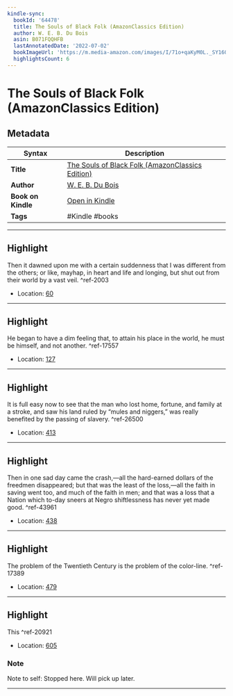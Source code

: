 ```yaml
---
kindle-sync:
  bookId: '64478'
  title: The Souls of Black Folk (AmazonClassics Edition)
  author: W. E. B. Du Bois
  asin: B071FQQHFB
  lastAnnotatedDate: '2022-07-02'
  bookImageUrl: 'https://m.media-amazon.com/images/I/71o+qaKyM0L._SY160.jpg'
  highlightsCount: 6
---
```

# The Souls of Black Folk (AmazonClassics Edition)

## Metadata

| Syntax | Description |
| ---------- | ---------- |
| **Title** | [The Souls of Black Folk (AmazonClassics Edition)](https://www.amazon.com/dp/B071FQQHFB) |
| **Author** | [W. E. B. Du Bois](https://www.amazon.comundefined) |
| **Book on Kindle** | <a href="kindle://book?action=open&asin=B071FQQHFB" target="_blank">Open in Kindle</a> |
| **Tags** | #Kindle #books |

---

## Highlight

Then it dawned upon me with a certain suddenness that I was different from the others; or like, mayhap, in heart and life and longing, but shut out from their world by a vast veil. ^ref-2003
- Location: [60](kindle://book?action=open&asin=B071FQQHFB&location=60)

---
## Highlight

He began to have a dim feeling that, to attain his place in the world, he must be himself, and not another. ^ref-17557
- Location: [127](kindle://book?action=open&asin=B071FQQHFB&location=127)

---
## Highlight

It is full easy now to see that the man who lost home, fortune, and family at a stroke, and saw his land ruled by “mules and niggers,” was really benefited by the passing of slavery. ^ref-26500
- Location: [413](kindle://book?action=open&asin=B071FQQHFB&location=413)

---
## Highlight

Then in one sad day came the crash,—all the hard-earned dollars of the freedmen disappeared; but that was the least of the loss,—all the faith in saving went too, and much of the faith in men; and that was a loss that a Nation which to-day sneers at Negro shiftlessness has never yet made good. ^ref-43961
- Location: [438](kindle://book?action=open&asin=B071FQQHFB&location=438)

---
## Highlight

The problem of the Twentieth Century is the problem of the color-line. ^ref-17389
- Location: [479](kindle://book?action=open&asin=B071FQQHFB&location=479)

---
## Highlight

This ^ref-20921
- Location: [605](kindle://book?action=open&asin=B071FQQHFB&location=605)

### Note
Note to self: Stopped here. Will pick up later.

---
